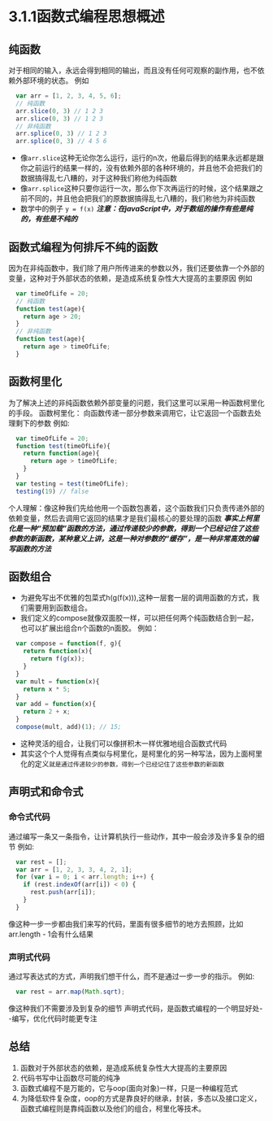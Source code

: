 # 3.1.1函数式编程思想概述

## 纯函数
对于相同的输入，永远会得到相同的输出，而且没有任何可观察的副作用，也不依赖外部环境的状态。
例如
```js
  var arr = [1, 2, 3, 4, 5, 6];
  // 纯函数
  arr.slice(0, 3) // 1 2 3
  arr.slice(0, 3) // 1 2 3
  // 非纯函数
  arr.splice(0, 3) // 1 2 3
  arr.splice(0, 3) // 4 5 6
```
- 像`arr.slice`这种无论你怎么运行，运行的n次，他最后得到的结果永远都是跟你之前运行的结果一样的，没有依赖外部的各种环境的，并且他不会把我们的数据搞得乱七八糟的，对于这种我们称他为纯函数
- 像`arr.splice`这种只要你运行一次，那么你下次再运行的时候，这个结果跟之前不同的，并且他会把我们的原数据搞得乱七八糟的，我们称他为非纯函数
- 数学中的例子 `y = f(x)`
***注意：在javaScript中，对于数组的操作有些是纯的，有些是不纯的***

## 函数式编程为何排斥不纯的函数

因为在非纯函数中，我们除了用户所传进来的参数以外，我们还要依靠一个外部的变量，这种对于外部状态的依赖，是造成系统复杂性大大提高的主要原因
例如
```js
  var timeOfLife = 20;
  // 纯函数
  function test(age){
    return age > 20;
  }
  // 非纯函数
  function test(age){
    return age > timeOfLife;
  }
```

## 函数柯里化

为了解决上述的非纯函数依赖外部变量的问题，我们这里可以采用一种函数柯里化的手段。
函数柯里化： 向函数传递一部分参数来调用它，让它返回一个函数去处理剩下的参数
例如:

```js
  var timeOfLife = 20;
  function test(timeOfLife){
    return function(age){
      return age > timeOfLife;
    }
  }
  var testing = test(timeOfLife);
  testing(19) // false
```

个人理解：像这种我们先给他用一个函数包裹着，这个函数我们只负责传递外部的依赖变量，然后去调用它返回的结果才是我们最核心的要处理的函数
***事实上柯里化是一种“预加载”函数的方法，通过传递较少的参数，得到一个已经记住了这些参数的新函数，某种意义上讲，这是一种对参数的“缓存”，是一种非常高效的编写函数的方法***

## 函数组合

- 为避免写出不优雅的包菜式h(g(f(x))),这种一层套一层的调用函数的方式，我们需要用到函数组合。
- 我们定义的compose就像双面胶一样，可以把任何两个纯函数结合到一起，也可以扩展出组合n个函数的n面胶。
例如：
```js
  var compose = function(f, g){
    return function(x){
      return f(g(x));
    }
  }
  var mult = function(x){
    return x * 5;
  }
  var add = function(x){
    return 2 + x;
  }
  compose(mult, add)(1); // 15;
```

- 这种灵活的组合，让我们可以像拼积木一样优雅地组合函数式代码
- 其实这个个人觉得有点类似与柯里化，是柯里化的另一种写法，因为上面柯里化的定义`就是通过传递较少的参数，得到一个已经记住了这些参数的新函数`

## 声明式和命令式
### 命令式代码
通过编写一条又一条指令，让计算机执行一些动作，其中一般会涉及许多复杂的细节
例如:
```js
  var rest = [];
  var arr = [1, 2, 3, 3, 4, 2, 1];
  for (var i = 0; i < arr.length; i++) {
    if (rest.indexOf(arr[i]) < 0) {
      rest.push(arr[i]);
    }
  }
```
像这种一步一步都由我们来写的代码，里面有很多细节的地方去照顾，比如arr.length - 1会有什么结果

### 声明式代码
通过写表达式的方式，声明我们想干什么，而不是通过一步一步的指示。
例如:
```js
  var rest = arr.map(Math.sqrt);
```
像这种我们不需要涉及到复杂的细节
声明式代码，是函数式编程的一个明显好处--编写，优化代码时能更专注

## 总结
1. 函数对于外部状态的依赖，是造成系统复杂性大大提高的主要原因
2. 代码书写中让函数尽可能的纯净
3. 函数式编程不是万能的，它与oop(面向对象)一样，只是一种编程范式
4. 为降低软件复杂度，oop的方式是靠良好的继承，封装，多态以及接口定义，函数式编程则是靠纯函数以及他们的组合，柯里化等技术。
